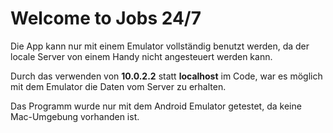 # Welcome to Jobs 24/7

Die App kann nur mit einem Emulator vollständig benutzt werden, da der locale Server von einem Handy nicht angesteuert werden kann. 

Durch das verwenden von **10.0.2.2** statt **localhost** im Code, war es möglich mit dem Emulator die Daten vom Server zu erhalten.

Das Programm wurde nur mit dem Android Emulator getestet, da keine Mac-Umgebung vorhanden ist. 

